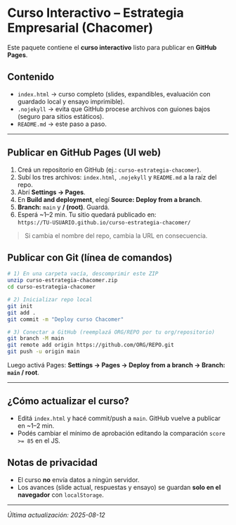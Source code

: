 # Curso Interactivo – Estrategia Empresarial (Chacomer)

Este paquete contiene el **curso interactivo** listo para publicar en **GitHub Pages**.

## Contenido
- `index.html` → curso completo (slides, expandibles, evaluación con guardado local y ensayo imprimible).
- `.nojekyll` → evita que GitHub procese archivos con guiones bajos (seguro para sitios estáticos).
- `README.md` → este paso a paso.

---

## Publicar en GitHub Pages (UI web)
1. Creá un repositorio en GitHub (ej.: `curso-estrategia-chacomer`).
2. Subí los tres archivos: `index.html`, `.nojekyll` y `README.md` a la raíz del repo.
3. Abrí **Settings → Pages**.
4. En **Build and deployment**, elegí **Source: Deploy from a branch**.
5. **Branch:** `main` y **/ (root)**. Guardá.
6. Esperá ~1–2 min. Tu sitio quedará publicado en:  
   `https://TU-USUARIO.github.io/curso-estrategia-chacomer/`

> Si cambia el nombre del repo, cambia la URL en consecuencia.

## Publicar con Git (línea de comandos)
```bash
# 1) En una carpeta vacía, descomprimir este ZIP
unzip curso-estrategia-chacomer.zip
cd curso-estrategia-chacomer

# 2) Inicializar repo local
git init
git add .
git commit -m "Deploy curso Chacomer"

# 3) Conectar a GitHub (reemplazá ORG/REPO por tu org/repositorio)
git branch -M main
git remote add origin https://github.com/ORG/REPO.git
git push -u origin main
```

Luego activá Pages: **Settings → Pages → Deploy from a branch → Branch: `main` / root**.

---

## ¿Cómo actualizar el curso?
- Editá `index.html` y hacé commit/push a `main`. GitHub vuelve a publicar en ~1–2 min.
- Podés cambiar el mínimo de aprobación editando la comparación `score >= 85` en el JS.

## Notas de privacidad
- El curso **no** envía datos a ningún servidor.
- Los avances (slide actual, respuestas y ensayo) se guardan **solo en el navegador** con `localStorage`.

---

_Última actualización: 2025-08-12_
